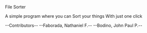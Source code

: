 File Sorter 

A simple program where you can Sort your things With just one click

--Contributors--
--Faborada, Nathaniel F.--
--Bodino, John Paul P.--

